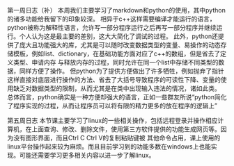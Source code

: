 第一周日志（补）
本周我们主要学习了markdown和python的使用，其中python的诸多功能给我留下的印象较深。
相异于c++这样需要编译才能运行的语言，python被称为解释性语言，允许写一部分程序运行之后再写一部分程序并继续运行。个人认为这是最主要的差别，这大大简化了调试的过程。
此外，python还提供了庞大且功能强大的库，尤其是可以随时改变数据类型的变量、易操作的动态存储模板，例如list、dictionary，在基础功能方面对应了c++的数组，但是省去了定义类型、申请内存
    与释放内存的过程，同时允许在同一个list中存储不同类型的数据，同样方便了操作。
    但python为了提供方便做出了许多牺牲，例如抛弃了指针这样直接对底层进行操作的方法、省去了大括号导致程序的可读性下降、变量的使用缺乏对数据类型的限制，从而尤其是在类中出现输入违法的情况，诸如此类。
总体而言，python确实是一种方便却强大的语言，正如一些群友所说“python简化了程序实现的过程，从而让程序员可以将有限的精力更多的放在程序的逻辑上”

第五周日志
本节课主要学习了linux的一些相关操作，包括远程登录并操作相应计算机，在上面查询、修改、删除文件，使用第三方软件提供的功能生成网页等。因为没有图形界面，而且Ctrl C Ctrl V的复制粘贴键被
    其他命令占用，课上使用的linux平台操作起来较为麻烦。而且目前学习到的功能多数在windows上也能实现。可能还需要学习更多相关内容以进一步了解linux。

